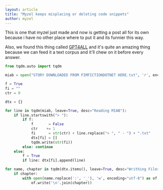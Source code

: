```yaml
---
layout: article
title: "Myzel keeps misplacing or deleting code snippets"
author: myzel
---
```


This is one that myzel just made and now is getting a post all for its own because i have no other place where to put it and its funnier this way.

Also, we found this thing called [GPT4ALL](https://github.com/nomic-ai/gpt4all) and it's quite an amazing thing because we can feed it a text corpus and it'll chew on it before every answer.

<!--more-->

```python
from tqdm.auto import tqdm

miab = open("STORY DOWNLOADED FROM FIMFICTIONDOTNET HERE.txt", 'r', encoding='utf-8').read().splitlines()

f = True
fi = ""
ctr = 0

dtx = {}

for line in tqdm(miab, leave=True, desc="Reading MIAB"):
    if line.startswith("> "):
        if f:
            f       = False
            ctr    += 1
            fi      = str(ctr) + line.replace("> ", " - ") + ".txt"
            dtx[fi] = []
            tqdm.write(str(fi))
        else: continue
    else:
        f = True
        if line: dtx[fi].append(line)

for name, chapter in tqdm(dtx.items(), leave=True, desc="Writhing Files"):
    if chapter:
        with open(name.replace(':', '_'), 'w', encoding="utf-8") as of:
            of.write('\n'.join(chapter))
```

